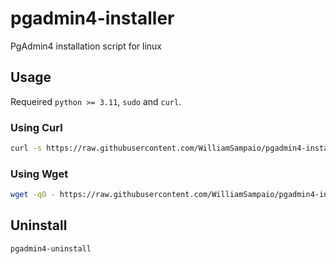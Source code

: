 # pgadmin4-installer

PgAdmin4 installation script for linux

## Usage

Requeired `python >= 3.11`, `sudo` and `curl`.

### Using Curl

````bash
curl -s https://raw.githubusercontent.com/WilliamSampaio/pgadmin4-installer/master/install.sh | bash
````

### Using Wget

````bash
wget -qO - https://raw.githubusercontent.com/WilliamSampaio/pgadmin4-installer/master/install.sh | bash
````

## Uninstall

````bash
pgadmin4-uninstall
````
